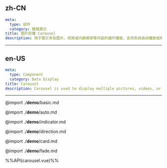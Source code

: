 ## zh-CN
```yaml
meta:
  type: 组件
  category: 数据展示
title: 图片轮播 Carousel
description: 用于展示多张图片、视频或内嵌框架等内容的循环播放，支持系统自动播放或用户手动切换。
```
---
## en-US
```yaml
meta:
  type: Component
  category: Data Display
title: Carousel
description: Carousel is used to display multiple pictures, videos, or embedded frames and other content in a loop, and supports automatic playback or manual switching by the user.
```
---

@import ./__demo__/basic.md

@import ./__demo__/auto.md

@import ./__demo__/indicator.md

@import ./__demo__/direction.md

@import ./__demo__/card.md

@import ./__demo__/fade.md

%%API(carousel.vue)%%
